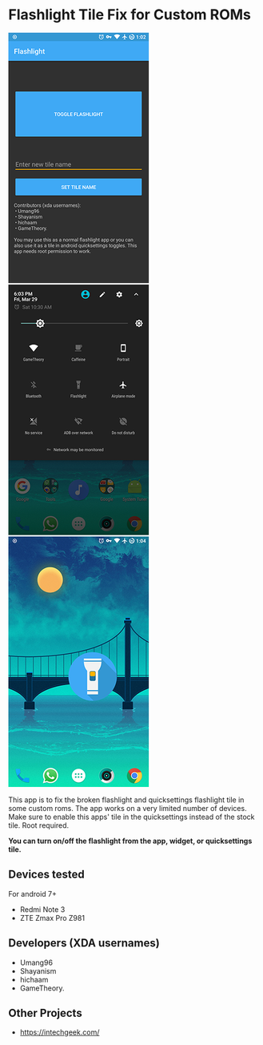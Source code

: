# Flashlight Tile Fix for Custom ROMs

![image](screenshots/app0.png) ![image](screenshots/app1.png) ![image](screenshots/app2.png)

This app is to fix the broken flashlight and quicksettings flashlight tile in some custom roms. The app works on a very limited number of devices. Make sure to enable this apps' tile in the quicksettings instead of the stock tile. Root required.

**You can turn on/off the flashlight from the app, widget, or quicksettings tile.**

## Devices tested

For android 7+

- Redmi Note 3
- ZTE Zmax Pro Z981

## Developers (XDA usernames)

- Umang96
- Shayanism
- hichaam
- GameTheory.

## Other Projects

- <https://intechgeek.com/>
